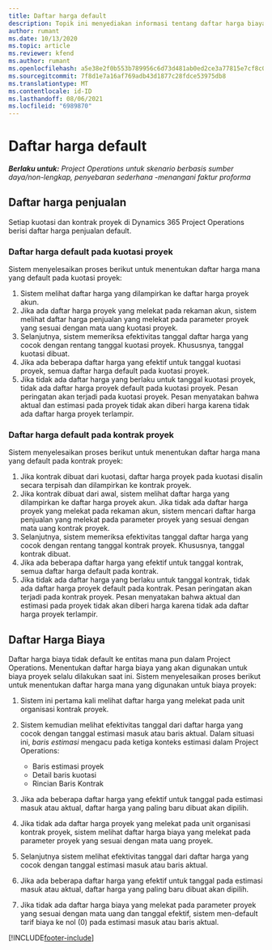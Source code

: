 ```yaml
---
title: Daftar harga default
description: Topik ini menyediakan informasi tentang daftar harga biaya dan penjualan default dalam Project Operations.
author: rumant
ms.date: 10/13/2020
ms.topic: article
ms.reviewer: kfend
ms.author: rumant
ms.openlocfilehash: a5e38e2f0b553b789956c6d73d481ab0ed2ce3a77815e7cf8c058a0b4666c558
ms.sourcegitcommit: 7f8d1e7a16af769adb43d1877c28fdce53975db8
ms.translationtype: MT
ms.contentlocale: id-ID
ms.lasthandoff: 08/06/2021
ms.locfileid: "6989870"
---
```

# <a name="default-price-lists"></a>Daftar harga default

_**Berlaku untuk:** Project Operations untuk skenario berbasis sumber daya/non-lengkap, penyebaran sederhana -menangani faktur proforma_

## <a name="sales-price-lists"></a>Daftar harga penjualan

Setiap kuotasi dan kontrak proyek di Dynamics 365 Project Operations berisi daftar harga penjualan default. 

### <a name="price-list-default-on-project-quotes"></a>Daftar harga default pada kuotasi proyek
Sistem menyelesaikan proses berikut untuk menentukan daftar harga mana yang default pada kuotasi proyek:

1. Sistem melihat daftar harga yang dilampirkan ke daftar harga proyek akun. 
2. Jika ada daftar harga proyek yang melekat pada rekaman akun, sistem melihat daftar harga penjualan yang melekat pada parameter proyek yang sesuai dengan mata uang kuotasi proyek.
3. Selanjutnya, sistem memeriksa efektivitas tanggal daftar harga yang cocok dengan rentang tanggal kuotasi proyek. Khususnya, tanggal kuotasi dibuat.
4. Jika ada beberapa daftar harga yang efektif untuk tanggal kuotasi proyek, semua daftar harga default pada kuotasi proyek.
5. Jika tidak ada daftar harga yang berlaku untuk tanggal kuotasi proyek, tidak ada daftar harga proyek default pada kuotasi proyek. Pesan peringatan akan terjadi pada kuotasi proyek. Pesan menyatakan bahwa aktual dan estimasi pada proyek tidak akan diberi harga karena tidak ada daftar harga proyek terlampir.

### <a name="price-list-default-on-project-contracts"></a>Daftar harga default pada kontrak proyek 
Sistem menyelesaikan proses berikut untuk menentukan daftar harga mana yang default pada kontrak proyek:

1. Jika kontrak dibuat dari kuotasi, daftar harga proyek pada kuotasi disalin secara terpisah dan dilampirkan ke kontrak proyek.
2. Jika kontrak dibuat dari awal, sistem melihat daftar harga yang dilampirkan ke daftar harga proyek akun. Jika tidak ada daftar harga proyek yang melekat pada rekaman akun, sistem mencari daftar harga penjualan yang melekat pada parameter proyek yang sesuai dengan mata uang kontrak proyek.
4. Selanjutnya, sistem memeriksa efektivitas tanggal daftar harga yang cocok dengan rentang tanggal kontrak proyek. Khususnya, tanggal kontrak dibuat.
5. Jika ada beberapa daftar harga yang efektif untuk tanggal kontrak, semua daftar harga default pada kontrak.
6. Jika tidak ada daftar harga yang berlaku untuk tanggal kontrak, tidak ada daftar harga proyek default pada kontrak. Pesan peringatan akan terjadi pada kontrak proyek. Pesan menyatakan bahwa aktual dan estimasi pada proyek tidak akan diberi harga karena tidak ada daftar harga proyek terlampir.

## <a name="cost-price-lists"></a>Daftar Harga Biaya

Daftar harga biaya tidak default ke entitas mana pun dalam Project Operations. Menentukan daftar harga biaya yang akan digunakan untuk biaya proyek selalu dilakukan saat ini. Sistem menyelesaikan proses berikut untuk menentukan daftar harga mana yang digunakan untuk biaya proyek:

1. Sistem ini pertama kali melihat daftar harga yang melekat pada unit organisasi kontrak proyek.
2. Sistem kemudian melihat efektivitas tanggal dari daftar harga yang cocok dengan tanggal estimasi masuk atau baris aktual. Dalam situasi ini, *baris estimasi* mengacu pada ketiga konteks estimasi dalam Project Operations:

    - Baris estimasi proyek
    - Detail baris kuotasi
    - Rincian Baris Kontrak
  
3. Jika ada beberapa daftar harga yang efektif untuk tanggal pada estimasi masuk atau aktual, daftar harga yang paling baru dibuat akan dipilih.
4. Jika tidak ada daftar harga proyek yang melekat pada unit organisasi kontrak proyek, sistem melihat daftar harga biaya yang melekat pada parameter proyek yang sesuai dengan mata uang proyek.
5. Selanjutnya sistem melihat efektivitas tanggal dari daftar harga yang cocok dengan tanggal estimasi masuk atau baris aktual. 
6. Jika ada beberapa daftar harga yang efektif untuk tanggal pada estimasi masuk atau aktual, daftar harga yang paling baru dibuat akan dipilih.
7. Jika tidak ada daftar harga biaya yang melekat pada parameter proyek yang sesuai dengan mata uang dan tanggal efektif, sistem men-default tarif biaya ke nol (0) pada estimasi masuk atau baris aktual.


[!INCLUDE[footer-include](../includes/footer-banner.md)]